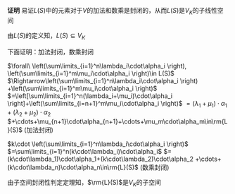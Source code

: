 **证明**
易证$L(S)$中的元素对于$V$的加法和数乘是封闭的，从而$L(S)$是$V_K$的子线性空间

由$L(S)$的定义知，$L(S)\subseteq V_K$

下面证明：加法封闭，数乘封闭

$\forall\ \left(\sum\limits_{i=1}^n\lambda_i\cdot\alpha_i
\right), \left(\sum\limits_{i=1}^m\mu_i\cdot\alpha_i
\right)\in L(S)$
$\Rightarrow\left(\sum\limits_{i=1}^n\lambda_i\cdot\alpha_i
\right)
+\left(\sum\limits_{i=1}^m\mu_i\cdot\alpha_i
\right)$
$=\left[\sum\limits_{i=1}^n(\lambda_i+\mu_i)\cdot\alpha_i
\right]+\left(\sum\limits_{i=n+1}^m\mu_i\cdot\alpha_i
\right)$
$=(\lambda_1+\mu_1)\cdot\alpha_1+(\lambda_2+\mu_2)\cdot\alpha_2$
$+\cdots+\mu_{n+1}\cdot\alpha_{n+1}+\cdots+\mu_m\cdot\alpha_m\in\rm{L}(S)$ (加法封闭)



$k\cdot
\left(\sum\limits_{i=1}^n\lambda_i\cdot\alpha_i
\right)$
$=\sum\limits_{i=1}^n(k\cdot\lambda_i)\cdot\alpha_i$
$=(k\cdot\lambda_1)\cdot\alpha_1+(k\cdot\lambda_2)\cdot\alpha_2
+\cdots+(k\cdot\lambda_n)\cdot\alpha_n\in\rm{L}(S)$ (数乘封闭)

由子空间封闭性判定定理知，$\rm{L}(S)$是$V_K$的子空间